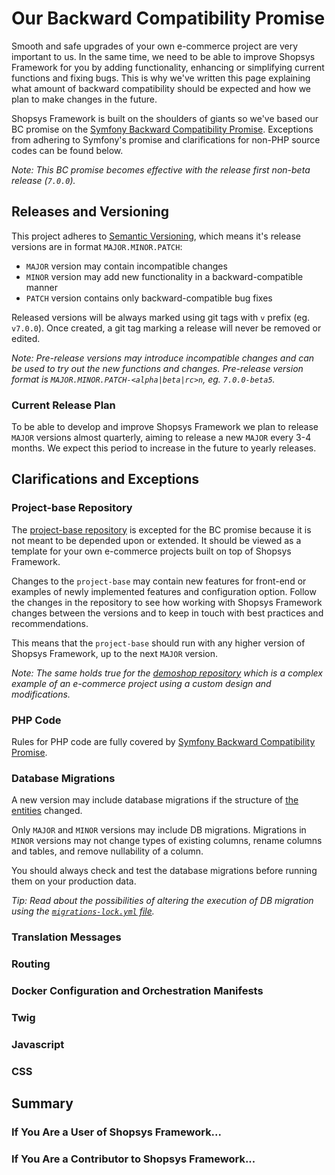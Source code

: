 # Our Backward Compatibility Promise

Smooth and safe upgrades of your own e-commerce project are very important to us.
In the same time, we need to be able to improve Shopsys Framework for you by adding functionality, enhancing or simplifying current functions and fixing bugs.
This is why we've written this page explaining what amount of backward compatibility should be expected and how we plan to make changes in the future.

Shopsys Framework is built on the shoulders of giants so we've based our BC promise on the [Symfony Backward Compatibility Promise](https://symfony.com/doc/3.4/contributing/code/bc.html).
Exceptions from adhering to Symfony's promise and clarifications for non-PHP source codes can be found below.

*Note: This BC promise becomes effective with the release first non-beta release (`7.0.0`).*

## Releases and Versioning
This project adheres to [Semantic Versioning](http://semver.org/spec/v2.0.0.html), which means it's release versions are in format `MAJOR.MINOR.PATCH`:

- `MAJOR` version may contain incompatible changes
- `MINOR` version may add new functionality in a backward-compatible manner
- `PATCH` version contains only backward-compatible bug fixes

Released versions will be always marked using git tags with `v` prefix (eg. `v7.0.0`).
Once created, a git tag marking a release will never be removed or edited.

*Note: Pre-release versions may introduce incompatible changes and can be used to try out the new functions and changes.
Pre-release version format is `MAJOR.MINOR.PATCH-<alpha|beta|rc>n`, eg. `7.0.0-beta5`.*

### Current Release Plan
To be able to develop and improve Shopsys Framework we plan to release `MAJOR` versions almost quarterly, aiming to release a new `MAJOR` every 3-4 months.
We expect this period to increase in the future to yearly releases.

## Clarifications and Exceptions

### Project-base Repository
The [project-base repository](https://github.com/shopsys/project-base) is excepted for the BC promise because it is not meant to be depended upon or extended.
It should be viewed as a template for your own e-commerce projects built on top of Shopsys Framework.

Changes to the `project-base` may contain new features for front-end or examples of newly implemented features and configuration option.
Follow the changes in the repository to see how working with Shopsys Framework changes between the versions and to keep in touch with best practices and recommendations.

This means that the `project-base` should run with any higher version of Shopsys Framework, up to the next `MAJOR` version.

*Note: The same holds true for the [demoshop repository](https://github.com/shopsys/demoshop) which is a complex example of an e-commerce project using a custom design and modifications.*

### PHP Code
Rules for PHP code are fully covered by [Symfony Backward Compatibility Promise](https://symfony.com/doc/3.4/contributing/code/bc.html).

### Database Migrations
A new version may include database migrations if the structure of [the entities](/docs/introduction/entities.md) changed.

Only `MAJOR` and `MINOR` versions may include DB migrations.
Migrations in `MINOR` versions may not change types of existing columns, rename columns and tables, and remove nullability of a column.

You should always check and test the database migrations before running them on your production data.

*Tip: Read about the possibilities of altering the execution of DB migration using the [`migrations-lock.yml` file](/docs/introduction/database-migrations.md#locking-the-order-of-migrations).*

### Translation Messages

### Routing

### Docker Configuration and Orchestration Manifests

### Twig

### Javascript

### CSS

## Summary

### If You Are a User of Shopsys Framework...

### If You Are a Contributor to Shopsys Framework...
